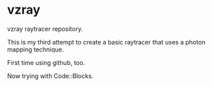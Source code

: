 vzray
=====

vzray raytracer repository.

This is my third attempt to create a basic raytracer that uses a photon mapping technique.

First time using github, too.

Now trying with Code::Blocks.

